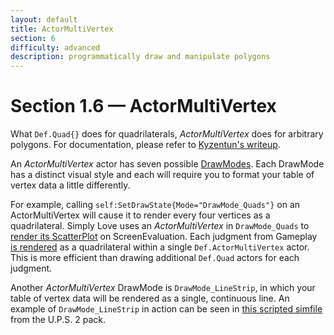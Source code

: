 ```yaml
---
layout: default
title: ActorMultiVertex
section: 6
difficulty: advanced
description: programmatically draw and manipulate polygons
---
```


# Section 1.6 &mdash; ActorMultiVertex

What `Def.Quad{}` does for quadrilaterals, *ActorMultiVertex* does for arbitrary polygons.  For documentation, please refer to [Kyzentun's writeup](https://github.com/stepmania/stepmania/blob/master/Docs/Themerdocs/ScreenAMVTest%20overlay.lua).

An *ActorMultiVertex* actor has seven possible [DrawModes](http://dguzek.github.io/Lua-For-SM5/API/Lua.xml#ENUM_DrawMode).  Each DrawMode has a distinct visual style and each will require you to format your table of vertex data a little differently.

For example, calling `self:SetDrawState{Mode="DrawMode_Quads"}` on an ActorMultiVertex will cause it to render every four vertices as a quadrilateral.  Simply Love uses an *ActorMultiVertex* in `DrawMode_Quads` to [render its ScatterPlot](https://github.com/dguzek/Simply-Love-SM5/blob/01c5764200ac790fa7d7e4a539afb402ba33cc16/BGAnimations/ScreenEvaluation%20common/PerPlayer/ScatterPlot.lua#L55-L79) on ScreenEvaluation.  Each judgment from Gameplay [is rendered](https://i.imgur.com/JK5Li2w.jpg) as a quadrilateral within a single `Def.ActorMultiVertex` actor.  This is more efficient than drawing additional `Def.Quad` actors for each judgment.

Another *ActorMultiVertex* DrawMode is `DrawMode_LineStrip`, in which your table of vertex data will be rendered as a single, continuous line.  An example of `DrawMode_LineStrip` in action can be seen in [this scripted simfile](https://www.youtube.com/watch?v=hKd4xkULxFk) from the U.P.S. 2 pack.
